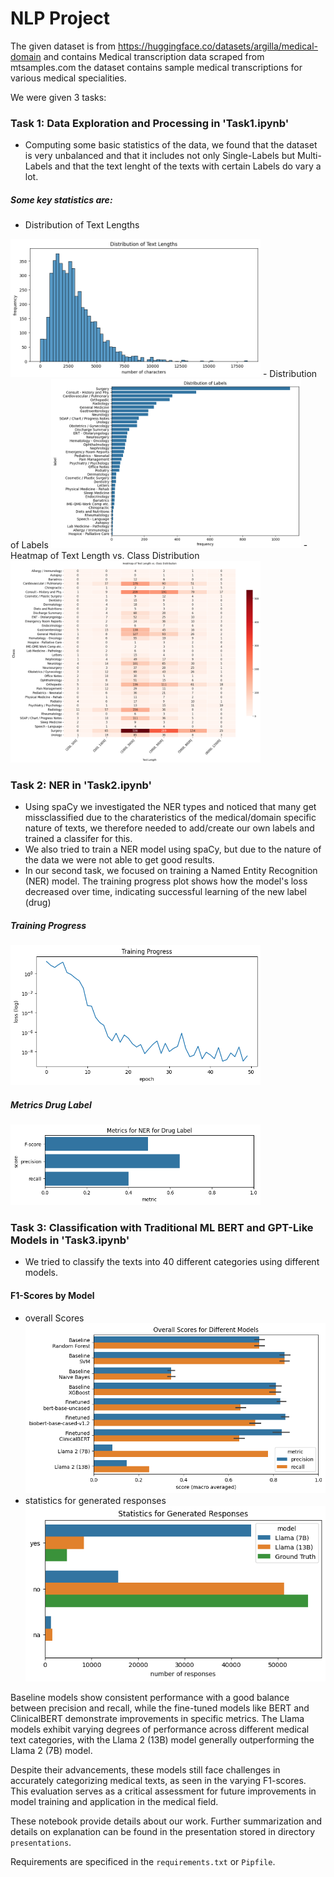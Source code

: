 # NLP Project

The given dataset is from https://huggingface.co/datasets/argilla/medical-domain and contains Medical transcription data scraped from mtsamples.com the dataset contains sample medical transcriptions for various medical specialities.

We were given 3 tasks:
### Task 1: Data Exploration and Processing in 'Task1.ipynb'
  - Computing some basic statistics of the data, we found that the dataset is very unbalanced and that it includes not only Single-Labels but Multi-Labels and that the text lenght of the texts with certain Labels do vary a lot.

##### Some key statistics are:
- Distribution of Text Lengths
<img src="/plots/distribution_of_text_lengths.png" width="400">
- Distribution of Labels
<img src="/plots/distribution_labels.png" width="400">
- Heatmap of Text Length vs. Class Distribution
<img src="/plots/heatmap_text_length_class_distribution.png" width="400">



### Task 2: NER in 'Task2.ipynb'
  - Using spaCy we investigated the NER types and noticed that many get missclassified due to the charateristics of the medical/domain specific nature of texts, we therefore needed to add/create our own labels and trained a classifer for this.
  - We also tried to train a NER model using spaCy, but due to the nature of the data we were not able to get good results.
  - In our second task, we focused on training a Named Entity Recognition (NER) model. The training progress plot shows how the model's loss decreased over time, indicating successful learning of the new label (drug)

##### Training Progress
<img src="/plots/training_NER.png" width="400">

##### Metrics Drug Label
<img src="/plots/metrics_drug_label.png" width="400">

### Task 3: Classification with Traditional ML BERT and GPT-Like Models in 'Task3.ipynb'
  - We tried to classify the texts into 40 different categories using different models.


#### F1-Scores by Model
- overall Scores 
![overall Scores](/plots/overall_scores.png)
- statistics for generated responses
![statistics for generated responses](/plots/generated_responses.png)

Baseline models show consistent performance with a good balance between precision and recall, while the fine-tuned models like BERT and ClinicalBERT demonstrate improvements in specific metrics. The Llama models exhibit varying degrees of performance across different medical text categories, with the Llama 2 (13B) model generally outperforming the Llama 2 (7B) model.

Despite their advancements, these models still face challenges in accurately categorizing medical texts, as seen in the varying F1-scores. This evaluation serves as a critical assessment for future improvements in model training and application in the medical field.


These notebook provide details about our work. Further summarization and details on explanation can be found in the presentation stored in directory `presentations`.

Requirements are specificed in the `requirements.txt` or `Pipfile`.
